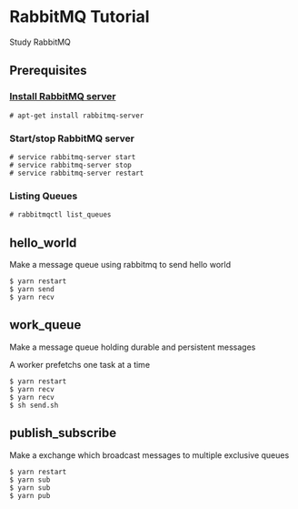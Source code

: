 # RabbitMQ Tutorial
Study RabbitMQ

## Prerequisites
### [Install RabbitMQ server](https://www.rabbitmq.com/download.html)
```
# apt-get install rabbitmq-server
```

### Start/stop RabbitMQ server
```
# service rabbitmq-server start
# service rabbitmq-server stop
# service rabbitmq-server restart
```

### Listing Queues
```
# rabbitmqctl list_queues
```

## hello_world
Make a message queue using rabbitmq to send hello world
```
$ yarn restart
$ yarn send
$ yarn recv
```

## work_queue
Make a message queue holding durable and persistent messages

A worker prefetchs one task at a time

```
$ yarn restart
$ yarn recv
$ yarn recv
$ sh send.sh
```

## publish_subscribe
Make a exchange which broadcast messages to multiple exclusive queues

```
$ yarn restart
$ yarn sub
$ yarn sub
$ yarn pub
```
